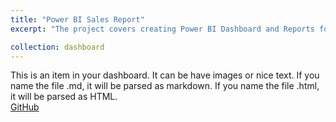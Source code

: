 ```yaml
---
title: "Power BI Sales Report"
excerpt: "The project covers creating Power BI Dashboard and Reports for analyzing sales performance and distribution across products and regions for an e-commerce dataset.<br/>"

collection: dashboard
---
```


This is an item in your dashboard. It can be have images or nice text. If you name the file .md, it will be parsed as markdown. If you name the file .html, it will be parsed as HTML. 
<br/>
[GitHub](https://github.com)


